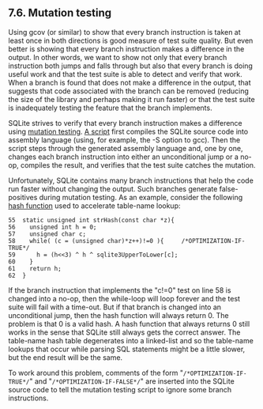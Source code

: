 ## 7\.6\. Mutation testing


Using gcov (or similar) to show that every branch instruction is taken
at least once in both directions is good measure of test suite quality.
But even better is showing that every branch instruction makes
a difference in the output. In other words, we want to show
not only that every branch instruction both jumps and falls through but also
that every branch is doing useful work and that the test suite is able
to detect and verify that work. When a branch is found that does not
make a difference in the output, that suggests that code associated with
the branch can be removed (reducing the size of the library and perhaps
making it run faster) or that the test suite is inadequately testing the
feature that the branch implements.



SQLite strives to verify that every branch instruction makes a difference
using [mutation testing](https://en.wikipedia.org/wiki/Mutation_testing).
[A script](th3.html#muttest)
first compiles the SQLite source code into assembly language
(using, for example, the \-S option to gcc). Then the script steps through
the generated assembly language and, one by one, changes each branch
instruction into either an unconditional jump or a no\-op, compiles the
result, and verifies that the test suite catches the mutation.




Unfortunately, SQLite contains many branch instructions that
help the code run faster without changing the output.
Such branches generate false\-positives during mutation testing.
As an example, consider the following
[hash function](https://www.sqlite.org/src/artifact/55b5fb474?ln=55-62)
used to accelerate table\-name lookup:




```
55  static unsigned int strHash(const char *z){
56    unsigned int h = 0;
57    unsigned char c;
58    while( (c = (unsigned char)*z++)!=0 ){     /*OPTIMIZATION-IF-TRUE*/
59      h = (h<<3) ^ h ^ sqlite3UpperToLower[c];
60    }
61    return h;
62  }

```


If the branch instruction that implements the "c!\=0" test on line 58
is changed into a no\-op, then the while\-loop will loop forever and the
test suite will fail with a time\-out. But if that branch is changed
into an unconditional jump, then the hash function will always return 0\.
The problem is that 0 is a valid hash. A hash function that always
returns 0 still works in the sense that SQLite still always gets the correct
answer. The table\-name hash table degenerates into a linked\-list
and so the table\-name lookups that occur while parsing SQL statements
might be a little slower, but the end result will be the same.




To work around this problem, comments of the form
"`/*OPTIMIZATION-IF-TRUE*/`" and
"`/*OPTIMIZATION-IF-FALSE*/`" are inserted into the SQLite
source code to tell the mutation testing script to ignore some branch
instructions.




